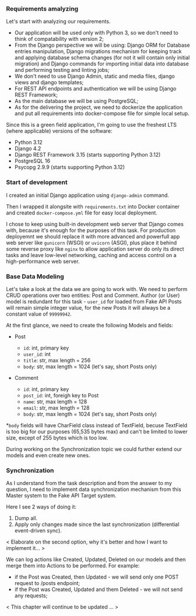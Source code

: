 ### Requirements amalyzing 

Let's start with analyzing our requirements.

- Our application will be used only with Python 3, so we don't need to 
think of compatability with version 2;
- From the Django perspective we will be using: Django ORM for 
Database entries manipulation, Django migrations mechanism for 
keeping track and applying database schema changes (for not it will 
contain only initial migration) and Django commands for importing initial
data into database and performing testing and linting jobs;
- We don't need to use Django Admin, static and media files, django views
and django templates;
- For REST API endpoints and authentication we will be using Django REST 
Framework;
- As the main database we will be using PostgreSQL;
- As for the delivering the project, we need to dockerize the application 
and put all requirements into docker-compose file for simple local setup.

Since this is a green field application, I'm going to use the freshest LTS
(where applicable) versions of the software:
- Python 3.12
- Django 4.2
- Django REST Framework 3.15 (starts supporting Python 3.12)
- PostgreSQL 16 
- Psycopg 2.9.9 (starts supporting Python 3.12)

### Start of development

I created an initial Django application using `django-admin` command.

Then I wrapped it alongsite with `requirements.txt` into Docker container 
and created `docker-compose.yml` file for easy local deployment.

I chose to keep using built-in development web server that Django comes
with, because it's enough for the purposes of this task. 
For production deployemnt we should replace it with more advanced and 
powerfull app web server like `gunicorn` (WSGI) or `uvicorn` (ASGI),
plus place it behind some reverse proxy like `nginx` to allow application
server do only its direct tasks and leave low-level networking, caching
and access control on a high-performance web server.

### Base Data Modeling

Let's take a look at the data we are going to work with.
We need to perform CRUD operations over two entities: Post and Comment.
Author (or User) model is redundant for this task - `user_id` for loaded 
from Fake API Posts will remain simple integer value, for the new Posts
it will always be a constant value of `99999942`.

At the first glance, we need to create the following Models and fields:

- Post
    - `id`: int, primary key
    - `user_id`: int
    - `title`: str, max length = 256
    - `body`: str, max length = 1024 (let's say, short Posts only)

- Comment
    - `id`: int, primary key
    - `post_id`: int, foreigh key to Post
    - `name`: str, max length = 128
    - `email`: str, max length = 128
    - `body`: str, max length = 1024 (let's say, short Posts only)

*`body` fields will have CharField class instead of TextField, becuse
TextField is too big for our purposes (65,535 bytes max) and can't
be limited to lower size, except of 255 bytes which is too low.

During working on the Synchronization topic we could further extend 
our models and even create new ones.

### Synchronization

As I understand from the task description and from the answer to my question,
I need to implement data synchronization mechanism from this Master system to
the Fake API Target system.

Here I see 2 ways of doing it: 
1. Dump all.
2. Apply only changes made since the last synchronization 
    (differential event-driven sync).

< Elaborate on the second option, why it's better and how I want to
implement it... >

We can log actions like Created, Updated, Deleted on our models
and then merge them into Actions to be performed.
For example:
- if the Post was Created, then Updated - we will send only one
    POST request to /posts endpoint;
- if the Post was Created, Updated and them Deleted - we will not
    send any requests;

< This chapter will continue to be updated ... >


<!-- TODO Some notes:

1. For the initial import of posts and comments and for further sync
we need to implement a Fake API service abstraction that will handle it.

Limitadions of Fake API:
- no filtration: batch processing is not possible, only "load all"
- I assume that POST method on /posts and /posts/{id}/comments endpoints 
    expects only single entry. That means we need to create Posts and Comments
    one-by-one.
- I assume, that 
- Since our target system is available only via simple REST API, we cannot



 -->